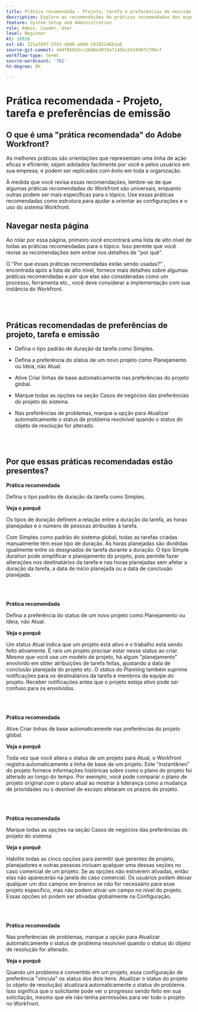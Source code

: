 ```yaml
---
title: Prática recomendada - Projeto, tarefa e preferências de emissão
description: Explore as recomendações de práticas recomendadas dos especialistas do Adobe Workfront sobre como configurar, gerenciar e usar o projeto, a tarefa e as preferências de emissão do Workfront.
feature: System Setup and Administration
role: Admin, Leader, User
level: Beginner
kt: 10918
exl-id: 321af897-3791-4b06-a9dd-241b5246b2a0
source-git-commit: 444f059d3cc26d8e3074a7145bc5419407c786cf
workflow-type: tm+mt
source-wordcount: '702'
ht-degree: 0%

---
```


# Prática recomendada - Projeto, tarefa e preferências de emissão

## O que é uma &quot;prática recomendada&quot; do Adobe Workfront?

As melhores práticas são orientações que representam uma linha de ação eficaz e eficiente; sejam adotados facilmente por você e pelos usuários em sua empresa; e podem ser replicados com êxito em toda a organização.

À medida que você revisa essas recomendações, lembre-se de que algumas práticas recomendadas do Workfront são universais, enquanto outras podem ser mais específicas para o tópico. Use essas práticas recomendadas como estrutura para ajudar a orientar as configurações e o uso do sistema Workfront.

## Navegar nesta página

Ao rolar por essa página, primeiro você encontrará uma lista de alto nível de todas as práticas recomendadas para o tópico. Isso permite que você revise as recomendações sem entrar nos detalhes de &quot;por quê&quot;.

O &quot;Por que essas práticas recomendadas estão sendo usadas?&quot; , encontrada após a lista de alto nível, fornece mais detalhes sobre algumas práticas recomendadas e por que elas são consideradas como um processo, ferramenta etc., você deve considerar a implementação com sua instância do Workfront.

</br>
</br>

## Práticas recomendadas de preferências de projeto, tarefa e emissão

* Defina o tipo padrão de duração da tarefa como Simples.

* Defina a preferência do status de um novo projeto como Planejamento ou Ideia, não Atual.

* Ative Criar linhas de base automaticamente nas preferências do projeto global.

* Marque todas as opções na seção Casos de negócios das preferências do projeto do sistema.

* Nas preferências de problemas, marque a opção para Atualizar automaticamente o status de problema resolvível quando o status do objeto de resolução for alterado.

</br>
</br>


## Por que essas práticas recomendadas estão presentes?

**Prática recomendada**

Defina o tipo padrão de duração da tarefa como Simples.

**Veja o porquê**

Os tipos de duração definem a relação entre a duração da tarefa, as horas planejadas e o número de pessoas atribuídas à tarefa.

Com Simples como padrão do sistema global, todas as tarefas criadas manualmente têm esse tipo de duração. As horas planejadas são divididas igualmente entre os designados de tarefa durante a duração. O tipo Simple duration pode simplificar o planejamento do projeto, pois permite fazer alterações nos destinatários da tarefa e nas horas planejadas sem afetar a duração da tarefa, a data de início planejada ou a data de conclusão planejada.

</br>
</br>

**Prática recomendada**

Defina a preferência do status de um novo projeto como Planejamento ou Ideia, não Atual.

**Veja o porquê**

Um status Atual indica que um projeto está ativo e o trabalho está sendo feito ativamente. É raro um projeto precisar estar nesse status ao criar. Mesmo que você use um modelo de projeto, há algum &quot;planejamento&quot; envolvido em obter atribuições de tarefa feitas, ajustando a data de conclusão planejada do projeto etc. O status do Planning também suprime notificações para os destinatários da tarefa e membros da equipe do projeto. Receber notificações antes que o projeto esteja ativo pode ser confuso para os envolvidos.

</br>
</br>

**Prática recomendada**

Ative Criar linhas de base automaticamente nas preferências do projeto global.

**Veja o porquê**

Toda vez que você altera o status de um projeto para Atual, o Workfront registra automaticamente a linha de base de um projeto. Este &quot;instantâneo&quot; do projeto fornece informações históricas sobre como o plano do projeto foi alterado ao longo do tempo. Por exemplo, você pode comparar o plano de projeto original com o plano atual ao mostrar à liderança como a mudança de prioridades ou o desnível de escopo afetaram os prazos do projeto.

</br>
</br>

**Prática recomendada**

Marque todas as opções na seção Casos de negócios das preferências do projeto do sistema.

**Veja o porquê**

Habilite todas as cinco opções para permitir que gerentes de projeto, planejadores e outras pessoas incluam qualquer uma dessas seções no caso comercial de um projeto. Se as opções não estiverem ativadas, então elas não aparecerão na janela do caso comercial. Os usuários podem deixar qualquer um dos campos em branco se não for necessário para esse projeto específico, mas não podem ativar um campo no nível do projeto. Essas opções só podem ser ativadas globalmente na Configuração.

</br>
</br>

**Prática recomendada**

Nas preferências de problemas, marque a opção para Atualizar automaticamente o status de problema resolvível quando o status do objeto de resolução for alterado.

**Veja o porquê**

Quando um problema é convertido em um projeto, essa configuração de preferência &quot;vincula&quot; os status dos dois itens. Atualizar o status do projeto (o objeto de resolução) atualizará automaticamente o status do problema. Isso significa que o solicitante pode ver o progresso sendo feito em sua solicitação, mesmo que ele não tenha permissões para ver todo o projeto no Workfront.
